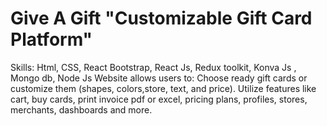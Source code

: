 # Give A Gift  "Customizable Gift Card Platform"
Skills: Html, CSS, React Bootstrap, React Js, Redux toolkit, Konva Js , Mongo db, Node Js
Website allows users to:
Choose ready gift cards or customize them (shapes, colors,store, text, and price).
Utilize features like cart, buy cards, print invoice pdf or excel, pricing plans, profiles, stores, merchants,
dashboards and more.
